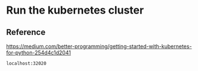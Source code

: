 # Run the kubernetes cluster

## Reference

https://medium.com/better-programming/getting-started-with-kubernetes-for-python-254d4c1d2041

```
localhost:32020
```
